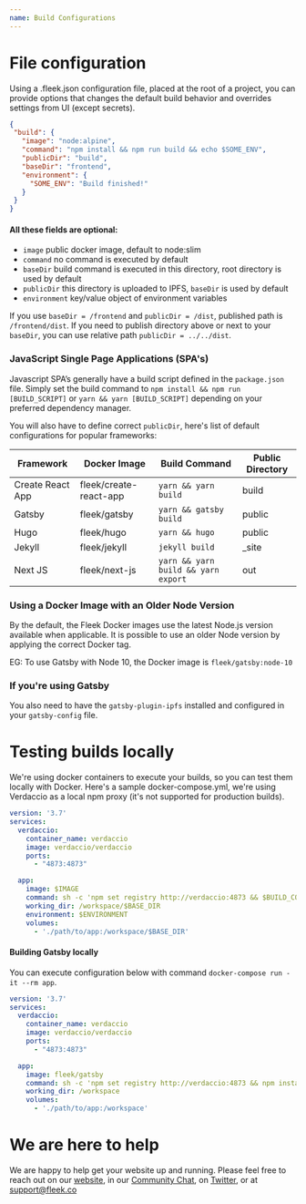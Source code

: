 ```yaml
---
name: Build Configurations
---
```


# File configuration

Using a .fleek.json configuration file, placed at the root of a project, you can provide options that changes the default build behavior and overrides settings from UI (except secrets).

```json
{
 "build": {
   "image": "node:alpine",
   "command": "npm install && npm run build && echo $SOME_ENV",
   "publicDir": "build",
   "baseDir": "frontend",
   "environment": {
     "SOME_ENV": "Build finished!"
   }
 }
}
```

#### All these fields are optional:

- `image` public docker image, default to node:slim
- `command` no command is executed by default
- `baseDir` build command is executed in this directory, root directory is used by default
- `publicDir` this directory is uploaded to IPFS, `baseDir` is used by default
- `environment` key/value object of environment variables

If you use `baseDir = /frontend` and `publicDir = /dist`, published path is `/frontend/dist`. If you need to publish directory above or next to your `baseDir`, you can use relative path `publicDir = ../../dist`.

### JavaScript Single Page Applications (SPA's)
Javascript SPA’s generally have a build script defined in the `package.json` file. Simply set the build command to `npm install && npm run [BUILD_SCRIPT]` or `yarn && yarn [BUILD_SCRIPT]` depending on your preferred dependency manager.

You will also have to define correct `publicDir`, here's list of default configurations for popular frameworks:

<div id="framework-list">

| Framework          | Docker Image           | Build Command                       | Public Directory |
|--------------------|------------------------|-------------------------------------|------------------|
| Create React App   | fleek/create-react-app | `yarn && yarn build`                | build            |
| Gatsby             | fleek/gatsby           | `yarn && gatsby build`              | public           |
| Hugo               | fleek/hugo             | `yarn && hugo`                      | public           |
| Jekyll             | fleek/jekyll           | `jekyll build`                      | _site            |
| Next JS            | fleek/next-js          | `yarn && yarn build && yarn export` | out              |

</div>

### Using a Docker Image with an Older Node Version

By the default, the Fleek Docker images use the latest Node.js version available when applicable. It is possible to use an older Node version by applying the correct Docker tag.

EG: To use Gatsby with Node 10, the Docker image is `fleek/gatsby:node-10`

### If you're using Gatsby

You also need to have the `gatsby-plugin-ipfs` installed and configured in your `gatsby-config` file.

# Testing builds locally

We're using docker containers to execute your builds, so you can test them locally with Docker. Here's a sample docker-compose.yml, we're using Verdaccio as a local npm proxy (it's not supported for production builds).

```yaml
version: '3.7'
services:
  verdaccio:
    container_name: verdaccio
    image: verdaccio/verdaccio
    ports:
      - "4873:4873"

  app:
    image: $IMAGE
    command: sh -c 'npm set registry http://verdaccio:4873 && $BUILD_COMMAND'
    working_dir: /workspace/$BASE_DIR
    environment: $ENVIRONMENT
    volumes:
      - './path/to/app:/workspace/$BASE_DIR'
```

#### Building Gatsby locally

You can execute configuration below with command `docker-compose run -it --rm app`.

```yaml
version: '3.7'
services:
  verdaccio:
    container_name: verdaccio
    image: verdaccio/verdaccio
    ports:
      - "4873:4873"

  app:
    image: fleek/gatsby
    command: sh -c 'npm set registry http://verdaccio:4873 && npm install && npm run build'
    working_dir: /workspace
    volumes:
      - './path/to/app:/workspace'
```


# We are here to help

We are happy to help get your website up and running. Please feel free to reach out on our [website](https://fleek.co), in our [Community Chat](https://join.slack.com/t/fleek-public/shared_invite/zt-bxna7y1d-PbVdut4rgHt5jM6Zjg9g9A), on [Twitter](https://twitter.com/FleekHQ), or at support@fleek.co
